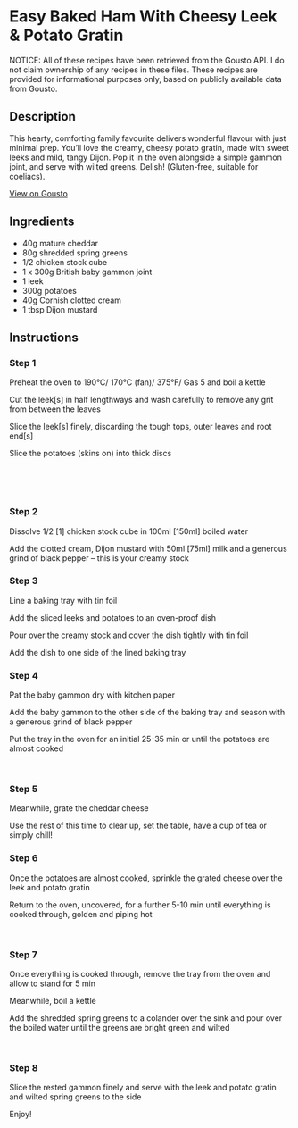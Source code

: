 # Easy Baked Ham With Cheesy Leek & Potato Gratin

NOTICE: All of these recipes have been retrieved from the Gousto API. I do not claim ownership of any recipes in these files. These recipes are provided for informational purposes only, based on publicly available data from Gousto.

## Description

This hearty, comforting family favourite delivers wonderful flavour with just minimal prep. You’ll love the creamy, cheesy potato gratin, made with sweet leeks and mild, tangy Dijon. Pop it in the oven alongside a simple gammon joint, and serve with wilted greens. Delish! (Gluten-free, suitable for coeliacs).

[View on Gousto](https://www.gousto.co.uk/recipes/cookbook/easy-baked-ham-with-cheesy-leek-potato-gratin)

## Ingredients

- 40g mature cheddar
- 80g shredded spring greens
- 1/2 chicken stock cube
- 1 x 300g British baby gammon joint
- 1 leek
- 300g potatoes
- 40g Cornish clotted cream
- 1 tbsp Dijon mustard

## Instructions


### Step 1

Preheat the oven to 190&deg;C/ 170&deg;C (fan)/ 375&deg;F/ Gas 5 <span class="text-highlight">and boil a kettle</span>


<span class="text-highlight">Cut the leek<span class="text-danger">[s]</span> in half lengthways and wash carefully to remove any grit from between the leaves</span>


<span class="text-highlight">Slice the leek<span class="text-danger">[s]</span> finely, discarding the tough tops, outer leaves and root end<span class="text-danger">[s]</span></span>


Slice the potatoes (skins on) into thick discs


&nbsp;


<span style="font-family: Lato; font-size: 15px; white-space: pre-wrap;">&nbsp;</span>


### Step 2

Dissolve 1/2 <span class="text-danger">[1]</span> chicken stock cube in 100ml <span class="text-danger">[150ml]</span> boiled water


Add the clotted cream, Dijon mustard&nbsp;with 50ml<span class="text-danger"> [75ml]</span> milk&nbsp;and a generous grind of black pepper&nbsp;&ndash; this is your creamy stock


### Step 3

Line a baking tray with tin foil


Add the sliced leeks and potatoes to an oven-proof dish&nbsp;


Pour over the creamy&nbsp;stock and cover the dish tightly with tin foil&nbsp;


Add the dish to one side of the lined baking tray&nbsp;


### Step 4

Pat the baby gammon dry with kitchen paper


Add the baby gammon to the other side of the baking tray and season with a generous grind of black pepper&nbsp;


Put the tray in the oven for an initial 25-35 min or until the potatoes are almost cooked


&nbsp;


### Step 5

Meanwhile, grate the cheddar cheese


Use the rest of this time to clear up, set the table, have a cup of tea or simply chill!


### Step 6

Once the potatoes are almost cooked, sprinkle the grated cheese over the leek and potato gratin


Return to the oven, uncovered, for a further 5-10 min until everything is cooked through, golden and piping hot


&nbsp;


### Step 7

Once everything is cooked through, remove the tray from the oven and allow to stand for 5 min


Meanwhile, boil a kettle&nbsp;


Add the&nbsp;shredded spring greens&nbsp;to a colander over the sink and pour over the&nbsp;boiled water&nbsp;until the greens are bright green and wilted&nbsp;


&nbsp;

### Step 8

Slice the rested gammon&nbsp;finely and serve with the leek and potato gratin and wilted spring greens to the side&nbsp;


Enjoy!

